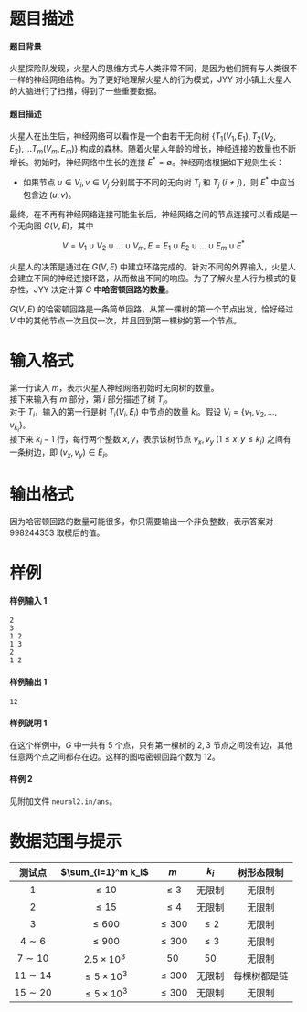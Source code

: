 
# 题目描述

#### 题目背景
火星探险队发现，火星人的思维方式与人类非常不同，是因为他们拥有与人类很不一样的神经网络结构。为了更好地理解火星人的行为模式，JYY 对小镇上火星人的大脑进行了扫描，得到了一些重要数据。

#### 题目描述
火星人在出生后，神经网络可以看作是一个由若干无向树 $\{T_1(V_1, E_1), T_2(V_2, E_2),\ldots T_m(V_m, E_m)\}$ 构成的森林。随着火星人年龄的增长，神经连接的数量也不断增长。初始时，神经网络中生长的连接 $E^\ast = \emptyset$。神经网络根据如下规则生长：
- 如果节点 $u \in V_i, v \in V_j$ 分别属于不同的无向树 $T_i$ 和 $T_j\ (i \neq j)$，则 $E^\ast$ 中应当包含边 $(u, v)$。

最终，在不再有神经网络连接可能生长后，神经网络之间的节点连接可以看成是一个无向图 $G(V,E)$，其中

$$V=V_1\cup V_2\cup \ldots \cup V_m,E=E_1\cup E_2\cup \ldots \cup E_m\cup E^\ast$$

火星人的决策是通过在 $G(V, E)$ 中建立环路完成的。针对不同的外界输入，火星人会建立不同的神经连接环路，从而做出不同的响应。为了了解火星人行为模式的复杂性，JYY 决定计算 $G$ **中哈密顿回路的数量**。

$G(V, E)$ 的哈密顿回路是一条简单回路，从第一棵树的第一个节点出发，恰好经过 $V$ 中的其他节点一次且仅一次，并且回到第一棵树的第一个节点。

# 输入格式

第一行读入 $m$，表示火星人神经网络初始时无向树的数量。  
接下来输入有 $m$ 部分，第 $i$ 部分描述了树 $T_i$。  
对于 $T_i$，输入的第一行是树 $T_i(V_i, E_i)$ 中节点的数量 $k_i$。假设 $V_i = \{v_1, v_2,\ldots ,v_{k_i}\}$。  
接下来 $k_{i} - 1$ 行，每行两个整数 $x, y$，表示该树节点 $v_x, v_y\ (1 \le x, y \le k_i)$ 之间有一条树边，即 $(v_x, v_y) \in E_i$。

# 输出格式

因为哈密顿回路的数量可能很多，你只需要输出一个非负整数，表示答案对 $998244353$ 取模后的值。

# 样例

#### 样例输入 1
```plain
2
3
1 2
1 3
2
1 2
```
#### 样例输出 1
```plain
12
```
#### 样例说明 1
在这个样例中，$G$ 中一共有 $5$ 个点，只有第一棵树的 $2, 3$ 节点之间没有边，其他任意两个点之间都存在边。这样的图哈密顿回路个数为 $12$。

#### 样例 2
见附加文件 `neural2.in/ans`。

# 数据范围与提示

|测试点|$\sum_{i=1}^m k_i$|$m$|$k_i$|树形态限制|
|:-:|:-:|:-:|:-:|:-:|
|$1$|$\le 10$|$\le 3$|无限制|无限制|
|$2$|$\le 15$|$\le 4$|无限制|无限制|
|$3$|$\le 600$|$\le 300$|$\le 2$|无限制|
|$4\sim 6$|$\le 900$|$\le 300$|$\le 3$|无限制|
|$7\sim 10$|$2.5\times 10^3$|$50$|<!-- myyyyo -->$50$|无限制|
|$11\sim 14$|$\le 5\times 10^3$|$\le 300$|无限制|每棵树都是链|
|$15\sim 20$|$\le 5\times 10^3$|$\le 300$|无限制|无限制|


